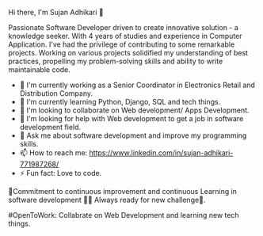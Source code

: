 Hi there, I'm Sujan Adhikari 👋

Passionate Software Developer driven to create innovative solution - a knowledge seeker.
With 4 years of studies and experience in Computer Application. I've had the privilege of contributing to some remarkable projects. Working on various projects solidified my understanding of best practices, propelling my problem-solving skills and ability to write maintainable code.

- 🔭 I'm currently working as a Senior Coordinator in Electronics Retail and Distribution Company.
- 🌱 I'm currently learning Python, Django, SQL and tech things.
- 👯 I'm looking to collaborate on Web development/ Apps Development.
- 🤔 I'm looking for help with Web development to get a job in software development field.
- 💬 Ask me about software development and improve my programming skills.
- 📫 How to reach me: https://www.linkedin.com/in/sujan-adhikari-771987268/
- ⚡ Fun fact: Love to code.

🚀Commitment to continuous improvement and continuous Learning in software development 🧑‍💻 Always ready for new challenge🎯.

#OpenToWork: Collabrate on Web Development and learning new tech things.
